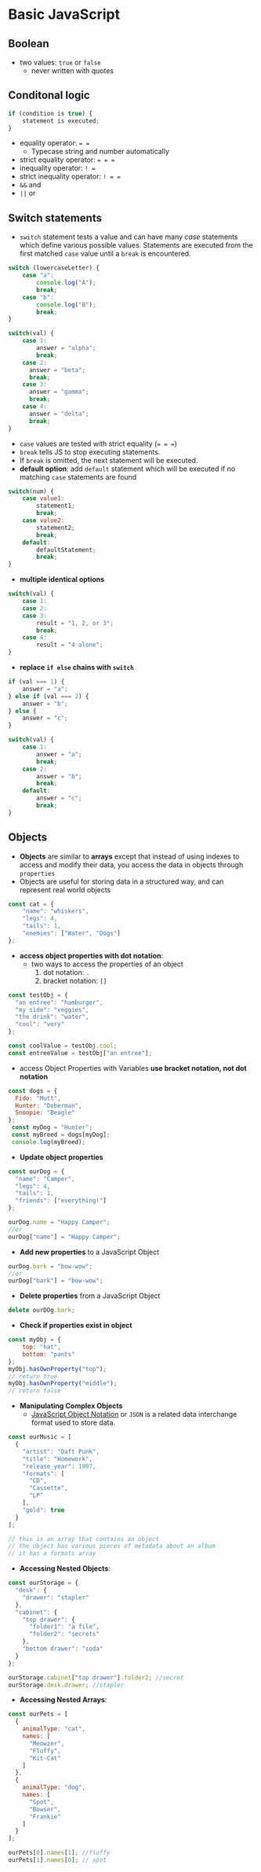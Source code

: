 # Basic JavaScript

## Boolean

- two values: `true` or `false`
	- never written with quotes

## Conditonal logic

```js
if (condition is true) {
    statement is executed;
}
```

- equality operator: `= =`
	- Typecase string and number automatically
- strict equality operator: `= = =`
- inequality operator: `! =`
- strict inequality operator: `! = =`
- `&&` and
- `||` or

## Switch statements

- `switch` statement tests a value and can have many *case* statements which define various possible values. Statements are executed from the first matched `case` value until a `break` is encountered.

```js
switch (lowercaseLetter) {
    case "a":
        console.log("A");
        break;
    case "b":
        console.log("B");
        break;
}

switch(val) {
    case 1:
        answer = "alpha";
        break;
    case 2:
      answer = "beta";
      break;
    case 3:
      answer = "gamma";
      break;
    case 4:
      answer = "delta";
      break;
}
```

- `case` values are tested with strict equality (`= = =`)
- `break` tells JS to stop executing statements.
- If `break` is omitted, the next statement will be executed.
- **default option**: add `default` statement which will be executed if no matching `case` statements are found

```js
switch(num) {
    case value1:
        statement1;
        break;
    case value2:
        statement2;
        break;
    default:
        defaultStatement;
        break;
}
```

- **multiple identical options**

```js
switch(val) {
    case 1:
    case 2:
    case 3:
        result = "1, 2, or 3";
        break;
    case 4:
        result = "4 alone";
}
```

- **replace `if else` chains with `switch`**

```js
if (val === 1) {
    answer = "a";
} else if (val === 2) {
    answer = "b";
} else {
    answer = "c";
}

switch(val) {
    case 1:
        answer = "a";
        break;
    case 2:
        answer = "b";
        break;
    default:
        answer = "c";
        break;
}
```

## Objects

- **Objects** are similar to **arrays** except that instead of using indexes to access and modify their data, you access the data in objects through `properties`
- Objects are useful for storing data in a structured way, and can represent real world objects

```js
const cat = {
    "name": "whiskers",
    "legs": 4,
    "tails": 1,
    "enemies": ["Water", "Dogs"]
};
```

- **access object properties with dot notation**:
	- two ways to access the properties of an object
		1. dot notation: `.`
		2. bracket notation: `[]`

```js
const testObj = {
  "an entree": "hamburger",
  "my side": "veggies",
  "the drink": "water",
  "cool": "very"
};

const coolValue = testObj.cool;
const entreeValue = testObj["an entree"]; 
```

- access Object Properties with Variables **use bracket notation, not dot notation**

```js
const dogs = {
  Fido: "Mutt",
  Hunter: "Doberman",
  Snoopie: "Beagle"
};
 const myDog = "Hunter";
 const myBreed = dogs[myDog];
 console.log(myBreed);
```

- **Update object properties**

```js
const ourDog = {
  "name": "Camper",
  "legs": 4,
  "tails": 1,
  "friends": ["everything!"]
};

ourDog.name = "Happy Camper";
//or
ourDog["name"] = "Happy Camper";
```

- **Add new properties** to a JavaScript Object

```js
ourDog.bark = "bow-wow";
//or
ourDog["bark"] = "bow-wow";
```

- **Delete properties** from a JavaScript Object

```js
delete ourDOg.bark;
```

- **Check if properties exist in object**

```js
const myObj = {
    top: "hat",
    bottom: "pants"
};
myObj.hasOwnProperty("top");
// return true
myObj.hasOwnProperty("middle");
// return false
```

- **Manipulating Complex Objects**
	- [JavaScript Object Notation](https://www.json.org/json-en.html) or `JSON` is a related data interchange format used to store data.

```js
const ourMusic = [
  {
    "artist": "Daft Punk",
    "title": "Homework",
    "release_year": 1997,
    "formats": [ 
      "CD", 
      "Cassette", 
      "LP"
    ],
    "gold": true
  }
];

// this is an array that contains an object
// the object has various pieces of metadata about an album
// it has a formats array
```

- **Accessing Nested Objects**:

```js
const ourStorage = {
  "desk": {
    "drawer": "stapler"
  },
  "cabinet": {
    "top drawer": { 
      "folder1": "a file",
      "folder2": "secrets"
    },
    "bottom drawer": "soda"
  }
};

ourStorage.cabinet["top drawer"].folder2; //secret
ourStorage.desk.drawer; //stapler
```

- **Accessing Nested Arrays**:

```js
const ourPets = [
  {
    animalType: "cat",
    names: [
      "Meowzer",
      "Fluffy",
      "Kit-Cat"
    ]
  },
  {
    animalType: "dog",
    names: [
      "Spot",
      "Bowser",
      "Frankie"
    ]
  }
];

ourPets[0].names[1]; //fluffy
ourPets[1].names[0]; // spot
```




